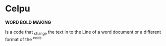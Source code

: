 # Celpu
<!DUCTYPE! html>
<html>
<head>
<b>WORD BOLD MAKING</b>
<p>Is a code that
<sub>change</sub> the text in
to the Line of a word document
or a different format of the <sup>code</sup>
</p>
